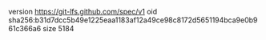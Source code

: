 version https://git-lfs.github.com/spec/v1
oid sha256:b31d7dcc5b49e1225eaa1183af12a49ce98c8172d5651194bca9e0b961c366a6
size 5184
